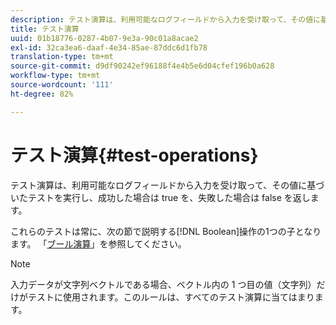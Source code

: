 ```yaml
---
description: テスト演算は、利用可能なログフィールドから入力を受け取って、その値に基づいたテストを実行し、成功した場合は true を、失敗した場合は false を返します。
title: テスト演算
uuid: 01b18776-0287-4b07-9e3a-90c01a8acae2
exl-id: 32ca3ea6-daaf-4e34-85ae-87ddc6d1fb78
translation-type: tm+mt
source-git-commit: d9df90242ef96188f4e4b5e6d04cfef196b0a628
workflow-type: tm+mt
source-wordcount: '111'
ht-degree: 82%

---
```


# テスト演算{#test-operations}

テスト演算は、利用可能なログフィールドから入力を受け取って、その値に基づいたテストを実行し、成功した場合は true を、失敗した場合は false を返します。

これらのテストは常に、次の節で説明する[!DNL Boolean]操作の1つの子となります。 「[ブール演算](../../../../home/c-dataset-const-proc/c-conditions/c-test-ops/c-boolean-ops.md#concept-9bee5fb907bb4e37871096aaf48b1baf)」を参照してください。

>[!NOTE]
>
>入力データが文字列ベクトルである場合、ベクトル内の 1 つ目の値（文字列）だけがテストに使用されます。このルールは、すべてのテスト演算に当てはまります。
